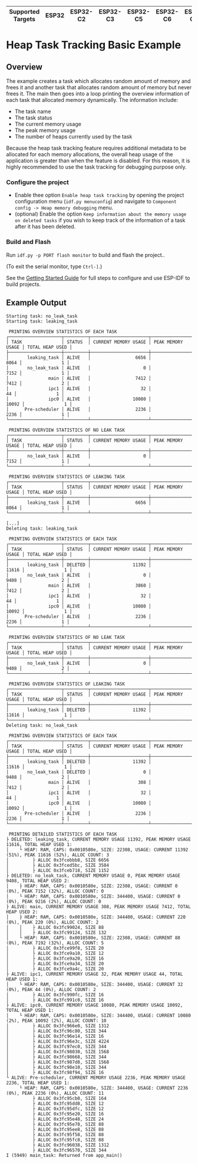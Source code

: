 | Supported Targets | ESP32 | ESP32-C2 | ESP32-C3 | ESP32-C5 | ESP32-C6 | ESP32-C61 | ESP32-H2 | ESP32-H21 | ESP32-P4 | ESP32-S2 | ESP32-S3 |
| ----------------- | ----- | -------- | -------- | -------- | -------- | --------- | -------- | --------- | -------- | -------- | -------- |

# Heap Task Tracking Basic Example

## Overview

The example creates a task which allocates random amount of memory and frees it and another task that allocates random amount of memory but never frees it.
The main then goes into a loop printing the overview information of each task that allocated memory dynamically.
The information include:
- The task name
- The task status
- The current memory usage
- The peak memory usage
- The number of heaps currently used by the task

Because the heap task tracking feature requires additional metadata to be allocated for each memory allocations, the overall heap usage of the application is
greater than when the feature is disabled. For this reason, it is highly recommended to use the task tracking for debugging purpose only.

### Configure the project

- Enable thee option `Enable heap task tracking` by opening the project configuration menu (`idf.py menuconfig`) and navigate to `Component config -> Heap memory debugging` menu.
- (optional) Enable the option `Keep information about the memory usage on deleted tasks` if you wish to keep track of the information of a task after it has been deleted.

### Build and Flash

Run `idf.py -p PORT flash monitor` to build and flash the project..

(To exit the serial monitor, type ``Ctrl-]``.)

See the [Getting Started Guide](https://docs.espressif.com/projects/esp-idf/en/latest/get-started/index.html) for full steps to configure and use ESP-IDF to build projects.

## Example Output

```
Starting task: no_leak_task
Starting task: leaking_task

 PRINTING OVERVIEW STATISTICS OF EACH TASK
┌────────────────────┬─────────┬──────────────────────┬───────────────────┬─────────────────┐
│ TASK               │ STATUS  │ CURRENT MEMORY USAGE │ PEAK MEMORY USAGE │ TOTAL HEAP USED │
├────────────────────┼─────────┼──────────────────────┼───────────────────┼─────────────────┤
│       leaking_task │ ALIVE   │                 6656 │              8064 │               1 │
│       no_leak_task │ ALIVE   │                    0 │              7152 │               1 │
│               main │ ALIVE   │                 7412 │              7412 │               2 │
│               ipc1 │ ALIVE   │                   32 │                44 │               1 │
│               ipc0 │ ALIVE   │                10080 │             10092 │               1 │
│      Pre-scheduler │ ALIVE   │                 2236 │              2236 │               1 │
└────────────────────┴─────────┴──────────────────────┴───────────────────┴─────────────────┘

 PRINTING OVERVIEW STATISTICS OF NO LEAK TASK
┌────────────────────┬─────────┬──────────────────────┬───────────────────┬─────────────────┐
│ TASK               │ STATUS  │ CURRENT MEMORY USAGE │ PEAK MEMORY USAGE │ TOTAL HEAP USED │
├────────────────────┼─────────┼──────────────────────┼───────────────────┼─────────────────┤
│       no_leak_task │ ALIVE   │                    0 │              7152 │               1 │
└────────────────────┴─────────┴──────────────────────┴───────────────────┴─────────────────┘

 PRINTING OVERVIEW STATISTICS OF LEAKING TASK
┌────────────────────┬─────────┬──────────────────────┬───────────────────┬─────────────────┐
│ TASK               │ STATUS  │ CURRENT MEMORY USAGE │ PEAK MEMORY USAGE │ TOTAL HEAP USED │
├────────────────────┼─────────┼──────────────────────┼───────────────────┼─────────────────┤
│       leaking_task │ ALIVE   │                 6656 │              8064 │               1 │
└────────────────────┴─────────┴──────────────────────┴───────────────────┴─────────────────┘

[...]
Deleting task: leaking_task

 PRINTING OVERVIEW STATISTICS OF EACH TASK
┌────────────────────┬─────────┬──────────────────────┬───────────────────┬─────────────────┐
│ TASK               │ STATUS  │ CURRENT MEMORY USAGE │ PEAK MEMORY USAGE │ TOTAL HEAP USED │
├────────────────────┼─────────┼──────────────────────┼───────────────────┼─────────────────┤
│       leaking_task │ DELETED │                11392 │             11616 │               1 │
│       no_leak_task │ ALIVE   │                    0 │              9408 │               2 │
│               main │ ALIVE   │                 3860 │              7412 │               2 │
│               ipc1 │ ALIVE   │                   32 │                44 │               1 │
│               ipc0 │ ALIVE   │                10080 │             10092 │               1 │
│      Pre-scheduler │ ALIVE   │                 2236 │              2236 │               1 │
└────────────────────┴─────────┴──────────────────────┴───────────────────┴─────────────────┘

 PRINTING OVERVIEW STATISTICS OF NO LEAK TASK
┌────────────────────┬─────────┬──────────────────────┬───────────────────┬─────────────────┐
│ TASK               │ STATUS  │ CURRENT MEMORY USAGE │ PEAK MEMORY USAGE │ TOTAL HEAP USED │
├────────────────────┼─────────┼──────────────────────┼───────────────────┼─────────────────┤
│       no_leak_task │ ALIVE   │                    0 │              9408 │               2 │
└────────────────────┴─────────┴──────────────────────┴───────────────────┴─────────────────┘

 PRINTING OVERVIEW STATISTICS OF LEAKING TASK
┌────────────────────┬─────────┬──────────────────────┬───────────────────┬─────────────────┐
│ TASK               │ STATUS  │ CURRENT MEMORY USAGE │ PEAK MEMORY USAGE │ TOTAL HEAP USED │
├────────────────────┼─────────┼──────────────────────┼───────────────────┼─────────────────┤
│       leaking_task │ DELETED │                11392 │             11616 │               1 │
└────────────────────┴─────────┴──────────────────────┴───────────────────┴─────────────────┘
Deleting task: no_leak_task

 PRINTING OVERVIEW STATISTICS OF EACH TASK
┌────────────────────┬─────────┬──────────────────────┬───────────────────┬─────────────────┐
│ TASK               │ STATUS  │ CURRENT MEMORY USAGE │ PEAK MEMORY USAGE │ TOTAL HEAP USED │
├────────────────────┼─────────┼──────────────────────┼───────────────────┼─────────────────┤
│       leaking_task │ DELETED │                11392 │             11616 │               1 │
│       no_leak_task │ DELETED │                    0 │              9408 │               2 │
│               main │ ALIVE   │                  308 │              7412 │               2 │
│               ipc1 │ ALIVE   │                   32 │                44 │               1 │
│               ipc0 │ ALIVE   │                10080 │             10092 │               1 │
│      Pre-scheduler │ ALIVE   │                 2236 │              2236 │               1 │
└────────────────────┴─────────┴──────────────────────┴───────────────────┴─────────────────┘

 PRINTING DETAILED STATISTICS OF EACH TASK
├ DELETED: leaking_task, CURRENT MEMORY USAGE 11392, PEAK MEMORY USAGE 11616, TOTAL HEAP USED 1:
│    └ HEAP: RAM, CAPS: 0x0010580e, SIZE: 22308, USAGE: CURRENT 11392 (51%), PEAK 11616 (52%), ALLOC COUNT: 3
│         ├ ALLOC 0x3fcebbb8, SIZE 6656
│         ├ ALLOC 0x3fced5bc, SIZE 3584
│         ├ ALLOC 0x3fceb718, SIZE 1152
├ DELETED: no_leak_task, CURRENT MEMORY USAGE 0, PEAK MEMORY USAGE 9408, TOTAL HEAP USED 2:
│    ├ HEAP: RAM, CAPS: 0x0010580e, SIZE: 22308, USAGE: CURRENT 0 (0%), PEAK 7152 (32%), ALLOC COUNT: 0
│    └ HEAP: RAM, CAPS: 0x0010580e, SIZE: 344400, USAGE: CURRENT 0 (0%), PEAK 9216 (2%), ALLOC COUNT: 0
├ ALIVE: main, CURRENT MEMORY USAGE 308, PEAK MEMORY USAGE 7412, TOTAL HEAP USED 2:
│    ├ HEAP: RAM, CAPS: 0x0010580e, SIZE: 344400, USAGE: CURRENT 220 (0%), PEAK 220 (0%), ALLOC COUNT: 2
│    │    ├ ALLOC 0x3fc99024, SIZE 88
│    │    ├ ALLOC 0x3fc99124, SIZE 132
│    └ HEAP: RAM, CAPS: 0x0010580e, SIZE: 22308, USAGE: CURRENT 88 (0%), PEAK 7192 (32%), ALLOC COUNT: 5
│         ├ ALLOC 0x3fce99f8, SIZE 20
│         ├ ALLOC 0x3fce9a10, SIZE 12
│         ├ ALLOC 0x3fce9a20, SIZE 16
│         ├ ALLOC 0x3fce9a34, SIZE 20
│         ├ ALLOC 0x3fce9a4c, SIZE 20
├ ALIVE: ipc1, CURRENT MEMORY USAGE 32, PEAK MEMORY USAGE 44, TOTAL HEAP USED 1:
│    └ HEAP: RAM, CAPS: 0x0010580e, SIZE: 344400, USAGE: CURRENT 32 (0%), PEAK 44 (0%), ALLOC COUNT: 2
│         ├ ALLOC 0x3fc990fc, SIZE 16
│         ├ ALLOC 0x3fc991c0, SIZE 16
├ ALIVE: ipc0, CURRENT MEMORY USAGE 10080, PEAK MEMORY USAGE 10092, TOTAL HEAP USED 1:
│    └ HEAP: RAM, CAPS: 0x0010580e, SIZE: 344400, USAGE: CURRENT 10080 (2%), PEAK 10092 (2%), ALLOC COUNT: 10
│         ├ ALLOC 0x3fc966e0, SIZE 1312
│         ├ ALLOC 0x3fc96c80, SIZE 344
│         ├ ALLOC 0x3fc96e14, SIZE 16
│         ├ ALLOC 0x3fc96e3c, SIZE 4224
│         ├ ALLOC 0x3fc97ec0, SIZE 344
│         ├ ALLOC 0x3fc98030, SIZE 1568
│         ├ ALLOC 0x3fc98668, SIZE 344
│         ├ ALLOC 0x3fc987d8, SIZE 1568
│         ├ ALLOC 0x3fc98e10, SIZE 344
│         ├ ALLOC 0x3fc98f94, SIZE 16
└ ALIVE: Pre-scheduler, CURRENT MEMORY USAGE 2236, PEAK MEMORY USAGE 2236, TOTAL HEAP USED 1:
     └ HEAP: RAM, CAPS: 0x0010580e, SIZE: 344400, USAGE: CURRENT 2236 (0%), PEAK 2236 (0%), ALLOC COUNT: 11
          ├ ALLOC 0x3fc95cb0, SIZE 164
          ├ ALLOC 0x3fc95dd8, SIZE 12
          ├ ALLOC 0x3fc95dfc, SIZE 12
          ├ ALLOC 0x3fc95e20, SIZE 16
          ├ ALLOC 0x3fc95e48, SIZE 24
          ├ ALLOC 0x3fc95e78, SIZE 88
          ├ ALLOC 0x3fc95ee8, SIZE 88
          ├ ALLOC 0x3fc95f58, SIZE 88
          ├ ALLOC 0x3fc95fc8, SIZE 88
          ├ ALLOC 0x3fc96038, SIZE 1312
          ├ ALLOC 0x3fc96570, SIZE 344
I (5949) main_task: Returned from app_main()
```

